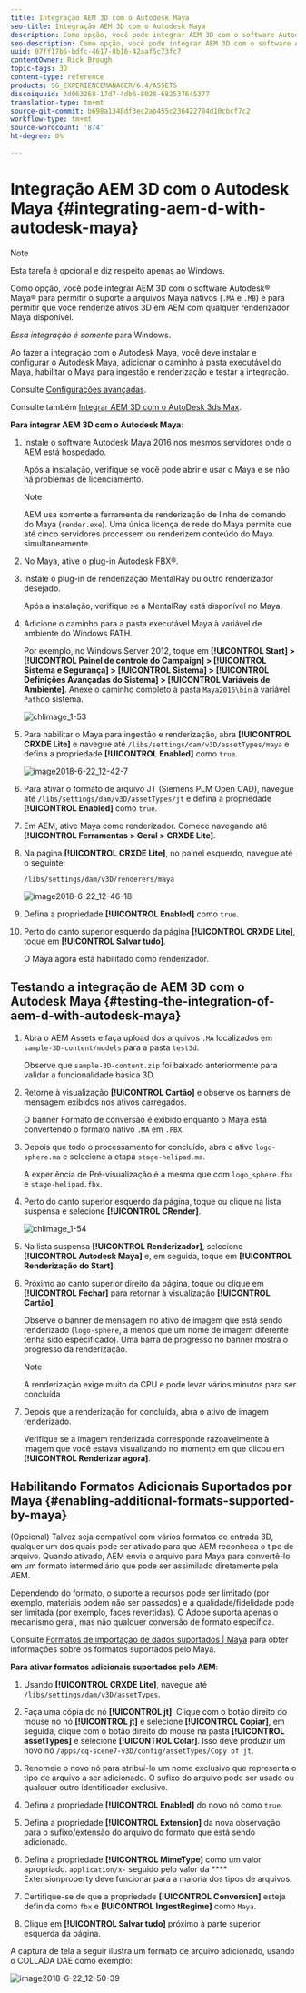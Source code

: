 ```yaml
---
title: Integração AEM 3D com o Autodesk Maya
seo-title: Integração AEM 3D com o Autodesk Maya
description: Como opção, você pode integrar AEM 3D com o software Autodesk® Maya® para permitir o suporte a arquivos Maya nativos (.MA e .MB) e para permitir que você renderize ativos 3D em AEM com qualquer renderizador Maya disponível.
seo-description: Como opção, você pode integrar AEM 3D com o software Autodesk® Maya® para permitir o suporte a arquivos Maya nativos (.MA e .MB) e para permitir que você renderize ativos 3D em AEM com qualquer renderizador Maya disponível.
uuid: 07ff17b6-bdfc-4617-8b16-42aaf5c73fc7
contentOwner: Rick Brough
topic-tags: 3D
content-type: reference
products: SG_EXPERIENCEMANAGER/6.4/ASSETS
discoiquuid: 3d063268-17d7-4db6-8028-682537645377
translation-type: tm+mt
source-git-commit: b698a1348df3ec2ab455c236422784d10cbcf7c2
workflow-type: tm+mt
source-wordcount: '874'
ht-degree: 0%

---
```



# Integração AEM 3D com o Autodesk Maya {#integrating-aem-d-with-autodesk-maya}

>[!NOTE]
>
>Esta tarefa é opcional e diz respeito apenas ao Windows.

Como opção, você pode integrar AEM 3D com o software Autodesk® Maya® para permitir o suporte a arquivos Maya nativos (`.MA` e `.MB`) e para permitir que você renderize ativos 3D em AEM com qualquer renderizador Maya disponível.

*Essa integração é somente* para Windows.

Ao fazer a integração com o Autodesk Maya, você deve instalar e configurar o Autodesk Maya, adicionar o caminho à pasta executável do Maya, habilitar o Maya para ingestão e renderização e testar a integração.

Consulte [Configurações avançadas](advanced-config-3d.md).

Consulte também [Integrar AEM 3D com o AutoDesk 3ds Max](integrating-aem-3d-with-autodesk-3ds-max.md).

**Para integrar AEM 3D com o Autodesk Maya**:

1. Instale o software Autodesk Maya 2016 nos mesmos servidores onde o AEM está hospedado.

   Após a instalação, verifique se você pode abrir e usar o Maya e se não há problemas de licenciamento.

   >[!NOTE]
   >
   >AEM usa somente a ferramenta de renderização de linha de comando do Maya (`render.exe`). Uma única licença de rede do Maya permite que até cinco servidores processem ou renderizem conteúdo do Maya simultaneamente.

1. No Maya, ative o plug-in Autodesk FBX®.
1. Instale o plug-in de renderização MentalRay ou outro renderizador desejado.

   Após a instalação, verifique se a MentalRay está disponível no Maya.

1. Adicione o caminho para a pasta executável Maya à variável de ambiente do Windows PATH.

   Por exemplo, no Windows Server 2012, toque em **[!UICONTROL Start] > [!UICONTROL Painel de controle do Campaign] > [!UICONTROL Sistema e Segurança] > [!UICONTROL Sistema] > [!UICONTROL Definições Avançadas do Sistema] > [!UICONTROL Variáveis de Ambiente]**. Anexe o caminho completo à pasta `Maya2016\bin` à variável `Path`do sistema.

   ![chlimage_1-53](assets/chlimage_1-53.png)

1. Para habilitar o Maya para ingestão e renderização, abra **[!UICONTROL CRXDE Lite]** e navegue até `/libs/settings/dam/v3D/assetTypes/maya` e defina a propriedade **[!UICONTROL Enabled]** como `true`.

   ![image2018-6-22_12-42-7](assets/image2018-6-22_12-42-7.png)

1. Para ativar o formato de arquivo JT (Siemens PLM Open CAD), navegue até `/libs/settings/dam/v3D/assetTypes/jt` e defina a propriedade **[!UICONTROL Enabled]** como `true`.
1. Em AEM, ative Maya como renderizador. Comece navegando até **[!UICONTROL Ferramentas > Geral > CRXDE Lite]**.
1. Na página **[!UICONTROL CRXDE Lite]**, no painel esquerdo, navegue até o seguinte:

   `/libs/settings/dam/v3D/renderers/maya`

   ![image2018-6-22_12-46-18](assets/image2018-6-22_12-46-18.png)

1. Defina a propriedade **[!UICONTROL Enabled]** como `true`.

1. Perto do canto superior esquerdo da página **[!UICONTROL CRXDE Lite]**, toque em **[!UICONTROL Salvar tudo]**.

   O Maya agora está habilitado como renderizador.

## Testando a integração de AEM 3D com o Autodesk Maya {#testing-the-integration-of-aem-d-with-autodesk-maya}

1. Abra o AEM Assets e faça upload dos arquivos `.MA` localizados em `sample-3D-content/models` para a pasta `test3d`.

   Observe que `sample-3D-content.zip` foi baixado anteriormente para validar a funcionalidade básica 3D.

1. Retorne à visualização **[!UICONTROL Cartão]** e observe os banners de mensagem exibidos nos ativos carregados.

   O banner Formato de conversão é exibido enquanto o Maya está convertendo o formato nativo `.MA` em `.FBX`.

1. Depois que todo o processamento for concluído, abra o ativo `logo-sphere.ma` e selecione a etapa `stage-helipad.ma`.

   A experiência de Pré-visualização é a mesma que com `logo_sphere.fbx` e `stage-helipad.fbx`.

1. Perto do canto superior esquerdo da página, toque ou clique na lista suspensa e selecione **[!UICONTROL CRender]**.

   ![chlimage_1-54](assets/chlimage_1-54.png)

1. Na lista suspensa **[!UICONTROL Renderizador]**, selecione **[!UICONTROL Autodesk Maya]** e, em seguida, toque em **[!UICONTROL Renderização do Start]**.
1. Próximo ao canto superior direito da página, toque ou clique em **[!UICONTROL Fechar]** para retornar à visualização **[!UICONTROL Cartão]**.

   Observe o banner de mensagem no ativo de imagem que está sendo renderizado (`logo-sphere`, a menos que um nome de imagem diferente tenha sido especificado). Uma barra de progresso no banner mostra o progresso da renderização.

   >[!NOTE]
   >
   >A renderização exige muito da CPU e pode levar vários minutos para ser concluída

1. Depois que a renderização for concluída, abra o ativo de imagem renderizado.

   Verifique se a imagem renderizada corresponde razoavelmente à imagem que você estava visualizando no momento em que clicou em **[!UICONTROL Renderizar agora]**.

## Habilitando Formatos Adicionais Suportados por Maya {#enabling-additional-formats-supported-by-maya}

(Opcional) Talvez seja compatível com vários formatos de entrada 3D, qualquer um dos quais pode ser ativado para que AEM reconheça o tipo de arquivo. Quando ativado, AEM envia o arquivo para Maya para convertê-lo em um formato intermediário que pode ser assimilado diretamente pela AEM.

Dependendo do formato, o suporte a recursos pode ser limitado (por exemplo, materiais podem não ser passados) e a qualidade/fidelidade pode ser limitada (por exemplo, faces revertidas). O Adobe suporta apenas o mecanismo geral, mas não qualquer conversão de formato específica.

Consulte [Formatos de importação de dados suportados | Maya](https://knowledge.autodesk.com/support/maya/learn-explore/caas/CloudHelp/cloudhelp/2016/ENU/Maya/files/GUID-69BC066D-D4D8-4B12-900C-CF42E798A5D6-htm.html) para obter informações sobre os formatos suportados pelo Maya.

**Para ativar formatos adicionais suportados pelo AEM**:

1. Usando **[!UICONTROL CRXDE Lite]**, navegue até `/libs/settings/dam/v3D/assetTypes`.
1. Faça uma cópia do nó **[!UICONTROL jt]**. Clique com o botão direito do mouse no nó **[!UICONTROL jt]** e selecione **[!UICONTROL Copiar]**, em seguida, clique com o botão direito do mouse na pasta **[!UICONTROL assetTypes]** e selecione **[!UICONTROL Colar]**. Isso deve produzir um novo nó `/apps/cq-scene7-v3D/config/assetTypes/Copy of jt`.
1. Renomeie o novo nó para atribuí-lo um nome exclusivo que representa o tipo de arquivo a ser adicionado. O sufixo do arquivo pode ser usado ou qualquer outro identificador exclusivo.

1. Defina a propriedade **[!UICONTROL Enabled]** do novo nó como `true`.

1. Defina a propriedade **[!UICONTROL Extension]** da nova observação para o sufixo/extensão do arquivo do formato que está sendo adicionado.
1. Defina a propriedade **[!UICONTROL MimeType]** como um valor apropriado. `application/x-` seguido pelo valor da  **** Extensionproperty deve funcionar para a maioria dos tipos de arquivos.
1. Certifique-se de que a propriedade **[!UICONTROL Conversion]** esteja definida como `fbx` e **[!UICONTROL IngestRegime]** como `Maya`.
1. Clique em **[!UICONTROL Salvar tudo]** próximo à parte superior esquerda da página.

A captura de tela a seguir ilustra um formato de arquivo adicionado, usando o COLLADA DAE como exemplo:

![image2018-6-22_12-50-39](assets/image2018-6-22_12-50-39.png)

